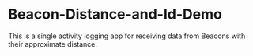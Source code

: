 # Beacon-Distance-and-Id-Demo
This is a single activity logging app for receiving data from Beacons with their approximate distance.
